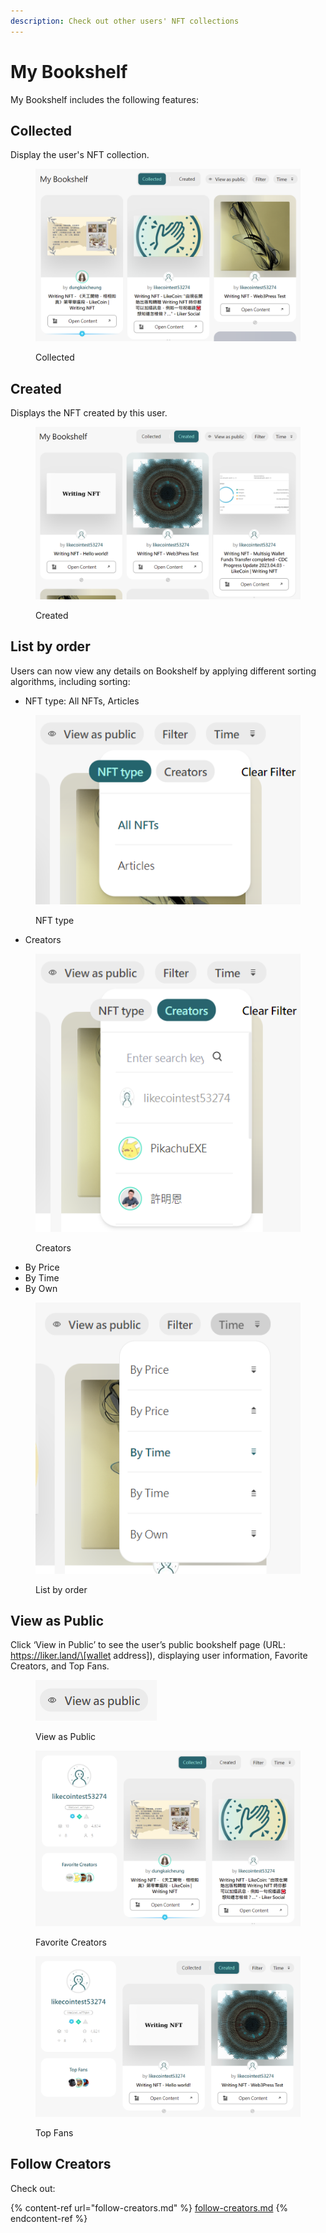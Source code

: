 ```yaml
---
description: Check out other users' NFT collections
---
```


# My Bookshelf

My Bookshelf includes the following features:

## Collected

Display the user's NFT collection.

<figure><img src="../../.gitbook/assets/My Bookshelf 1-en.png" alt=""><figcaption><p>Collected</p></figcaption></figure>

## Created

Displays the NFT created by this user.

<figure><img src="../../.gitbook/assets/My Bookshelf 2-en.png" alt=""><figcaption><p>Created</p></figcaption></figure>

## List by order

Users can now view any details on Bookshelf by applying different sorting algorithms, including sorting:

* NFT type: All NFTs, Articles

<figure><img src="../../.gitbook/assets/My Bookshelf 3-en.png" alt=""><figcaption><p>NFT type</p></figcaption></figure>

* Creators

<figure><img src="../../.gitbook/assets/My Bookshelf 4-en.png" alt=""><figcaption><p>Creators</p></figcaption></figure>

* By Price
* By Time
* By Own

<figure><img src="../../.gitbook/assets/My Bookshelf 5-en.png" alt=""><figcaption><p>List by order</p></figcaption></figure>

## View as Public

Click ‘View in Public’ to see the user’s public bookshelf page (URL: https://liker.land/\[wallet address]), displaying user information, Favorite Creators, and Top Fans.

<figure><img src="../../.gitbook/assets/My Bookshelf 6-en.png" alt=""><figcaption><p>View as Public</p></figcaption></figure>

<figure><img src="../../.gitbook/assets/My Bookshelf 7-en.png" alt=""><figcaption><p>Favorite Creators</p></figcaption></figure>

<figure><img src="../../.gitbook/assets/My Bookshelf 8-en.png" alt=""><figcaption><p>Top Fans</p></figcaption></figure>

## Follow Creators

Check out:

{% content-ref url="follow-creators.md" %}
[follow-creators.md](follow-creators.md)
{% endcontent-ref %}

